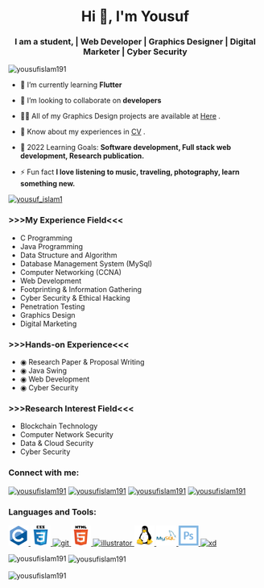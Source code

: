<h1 align="center">Hi 👋, I'm Yousuf</h1>
<h3 align="center">I am a student, | Web Developer | Graphics Designer | Digital Marketer | Cyber Security</h3>

<p align="left"> <img src="https://komarev.com/ghpvc/?username=yousufislam&label=Profile%20views&color=0e75b6&style=flat" alt="yousufislam191" /> </p>

- 🌱 I’m currently learning **Flutter**

- 👯 I’m looking to collaborate on **developers**

- 👨‍💻 All of my Graphics Design projects are available at [Here] .

[Here]: https://drive.google.com/drive/folders/1g8l9Sf8KwTw53H00KEMsmQmpKzH-O3Qm "Design Portfolio"

- 📄 Know about my experiences in [CV] . 

[CV]: https://drive.google.com/file/d/1cOtKuzMgouDN9uXKRtnJEyLcwx-ssia8/view?usp=sharing "Yousuf CV"

- 🥅 2022 Learning Goals: **Software development, Full stack web development, Research publication.**

- ⚡ Fun fact **I love listening to music, traveling, photography, learn something new.**


<p align="left"> <a href="https://twitter.com/yousufislam191" target="blank"><img src="https://img.shields.io/twitter/follow/yousufislam191?logo=twitter&style=for-the-badge" alt="yousuf_islam1" /></a> </p>

<h3 align="left">>>>My Experience Field<<<</h3>

- C Programming
- Java Programming
- Data Structure and Algorithm
- Database Management System (MySql)
- Computer Networking (CCNA)
- Web Development
- Footprinting & Information Gathering
- Cyber Security & Ethical Hacking
- Penetration Testing
- Graphics Design
- Digital Marketing

 <h3 align="left">>>>Hands-on Experience<<<</h3>
  
- ◉ Research Paper & Proposal Writing
- ◉ Java Swing
- ◉ Web Development
- ◉ Cyber Security

  
<h3 align="left">>>>Research Interest Field<<<</h3>

- Blockchain Technology
- Computer Network Security
- Data & Cloud Security
- Cyber Security

<h3 align="left">Connect with me:</h3>
<p align="left">
<a href="https://twitter.com/yousufislam191" target="blank"><img align="center" src="https://raw.githubusercontent.com/rahuldkjain/github-profile-readme-generator/master/src/images/icons/Social/twitter.svg" alt="yousufislam191" height="30" width="40" /></a>
<a href="https://linkedin.com/in/yousufislam191" target="blank"><img align="center" src="https://raw.githubusercontent.com/rahuldkjain/github-profile-readme-generator/master/src/images/icons/Social/linked-in-alt.svg" alt="yousufislam191" height="30" width="40" /></a>
<a href="https://fb.com/yousufislam191" target="blank"><img align="center" src="https://raw.githubusercontent.com/rahuldkjain/github-profile-readme-generator/master/src/images/icons/Social/facebook.svg" alt="yousufislam191" height="30" width="40" /></a>
<a href="https://instagram.com/yousufislam191" target="blank"><img align="center" src="https://raw.githubusercontent.com/rahuldkjain/github-profile-readme-generator/master/src/images/icons/Social/instagram.svg" alt="yousufislam191" height="30" width="40" /></a>
</p>

<h3 align="left">Languages and Tools:</h3>
<p align="left"> <a href="https://www.cprogramming.com/" target="_blank"> <img src="https://raw.githubusercontent.com/devicons/devicon/master/icons/c/c-original.svg" alt="c" width="40" height="40"/> </a> <a href="https://www.w3schools.com/css/" target="_blank"> <img src="https://raw.githubusercontent.com/devicons/devicon/master/icons/css3/css3-original-wordmark.svg" alt="css3" width="40" height="40"/> </a> <a href="https://git-scm.com/" target="_blank"> <img src="https://www.vectorlogo.zone/logos/git-scm/git-scm-icon.svg" alt="git" width="40" height="40"/> </a> <a href="https://www.w3.org/html/" target="_blank"> <img src="https://raw.githubusercontent.com/devicons/devicon/master/icons/html5/html5-original-wordmark.svg" alt="html5" width="40" height="40"/> </a> <a href="https://www.adobe.com/in/products/illustrator.html" target="_blank"> <img src="https://www.vectorlogo.zone/logos/adobe_illustrator/adobe_illustrator-icon.svg" alt="illustrator" width="40" height="40"/> </a> <a href="https://www.linux.org/" target="_blank"> <img src="https://raw.githubusercontent.com/devicons/devicon/master/icons/linux/linux-original.svg" alt="linux" width="40" height="40"/> </a> <a href="https://www.mysql.com/" target="_blank"> <img src="https://raw.githubusercontent.com/devicons/devicon/master/icons/mysql/mysql-original-wordmark.svg" alt="mysql" width="40" height="40"/> </a> <a href="https://www.photoshop.com/en" target="_blank"> <img src="https://raw.githubusercontent.com/devicons/devicon/master/icons/photoshop/photoshop-line.svg" alt="photoshop" width="40" height="40"/> </a> <a href="https://www.adobe.com/products/xd.html" target="_blank"> <img src="https://cdn.worldvectorlogo.com/logos/adobe-xd.svg" alt="xd" width="40" height="40"/> </a> </p>

<p><img align="left" src="https://github-readme-stats.vercel.app/api/top-langs?username=yousufislam191&show_icons=true&locale=en&layout=compact" alt="yousufislam191" /></p>

<p>&nbsp;<img align="center" src="https://github-readme-stats.vercel.app/api?username=yousufislam191&show_icons=true&locale=en" alt="yousufislam191" /></p>

<p><img align="center" src="https://github-readme-streak-stats.herokuapp.com/?user=yousufislam191&" alt="yousufislam191" /></p>
